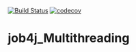 [![Build Status](https://travis-ci.org/Madrabit/job4j_Multithreading.svg?branch=master)](https://travis-ci.org/Madrabit/job4j_Multithreading)
[![codecov](https://codecov.io/gh/Madrabit/job4j_Multithreading/branch/master/graph/badge.svg)](https://codecov.io/gh/Madrabit/job4j_Multithreading)

# job4j_Multithreading